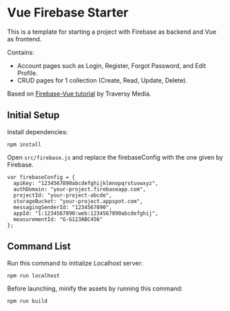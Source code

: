# Vue Firebase Starter

This is a template for starting a project with Firebase as backend and Vue as frontend.

Contains:

- Account pages such as Login, Register, Forgot Password, and Edit Profile.
- CRUD pages for 1 collection (Create, Read, Update, Delete).

Based on [Firebase-Vue tutorial](https://www.youtube.com/watch?v=ISv22NNL-aE) by Traversy Media.

## Initial Setup

Install dependencies:

```
npm install
```

Open `src/firebase.js` and replace the firebaseConfig with the one given by Firebase.

```
var firebaseConfig = {
  apiKey: "1234567890abcdefghijklmnopqrstuvwxyz",
  authDomain: "your-project.firebaseapp.com",
  projectId: "your-project-abcde",
  storageBucket: "your-project.appspot.com",
  messagingSenderId: "1234567890",
  appId: "1:1234567890:web:1234567890abcdefghij",
  measurementId: "G-G123ABC456"
};
```

## Command List

Run this command to initialize Localhost server:

```
npm run localhost
```

Before launching, minify the assets by running this command:

```
npm run build
```
